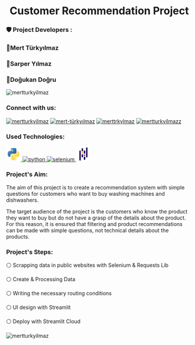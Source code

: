 <h1 align="center">Customer Recommendation Project</h1>
<h3 align=""left"">🛡️ Project Developers : </h3>
<h3 align=""left"">🔭Mert Türkyılmaz</h3>
<h3 align=""left"">🔭Sarper Yılmaz</h3>
<h3 align=""left"">🔭Doğukan Doğru</h3>


<p align="left"> <img src="https://komarev.com/ghpvc/?username=mertturkyilmaz&label=Profile%20views&color=0e75b6&style=flat" alt="mertturkyilmaz" /> </p>

<h3 align="left">Connect with us:</h3>
<p align="left">
<a href="https://linkedin.com/in/mertturkyilmaz" target="blank"><img align="center" src="https://raw.githubusercontent.com/rahuldkjain/github-profile-readme-generator/master/src/images/icons/Social/linked-in-alt.svg" alt="mertturkyilmaz" height="30" width="40" /></a>
<a href="https://stackoverflow.com/users/mert-türkyılmaz" target="blank"><img align="center" src="https://raw.githubusercontent.com/rahuldkjain/github-profile-readme-generator/master/src/images/icons/Social/stack-overflow.svg" alt="mert-türkyılmaz" height="30" width="40" /></a>
<a href="https://kaggle.com/merttrkylmaz" target="blank"><img align="center" src="https://raw.githubusercontent.com/rahuldkjain/github-profile-readme-generator/master/src/images/icons/Social/kaggle.svg" alt="merttrkylmaz" height="30" width="40" /></a>
<a href="https://medium.com/mertturkyilmazz" target="blank"><img align="center" src="https://raw.githubusercontent.com/rahuldkjain/github-profile-readme-generator/master/src/images/icons/Social/medium.svg" alt="mertturkyilmazz" height="30" width="40" /></a>
</p>

<h3 align="left">Used Technologies:</h3>
<p align="left"> <a href="https://www.python.org" target="_blank" rel="noreferrer"> <img src="https://raw.githubusercontent.com/devicons/devicon/master/icons/python/python-original.svg" alt="python" width="40" height="40"/> <a href="https://streamlit.io/" target="_blank" rel="noreferrer"> <img src="https://streamlit.io/images/brand/streamlit-mark-color.svg" alt="python" width="40" height="40"/> <a href="https://www.selenium.dev" target="_blank" rel="noreferrer"> <img src="https://raw.githubusercontent.com/detain/svg-logos/780f25886640cef088af994181646db2f6b1a3f8/svg/selenium-logo.svg" alt="selenium" width="40" height="40"/> <a href="https://pandas.pydata.org/" target="_blank" rel="noreferrer"> <img src="https://raw.githubusercontent.com/devicons/devicon/2ae2a900d2f041da66e950e4d48052658d850630/icons/pandas/pandas-original.svg" alt="pandas" width="40" height="40"/></a>

  
<h3 align="left">Project's Aim:</h3>
The aim of this project is to create a recommendation system with simple questions for customers who want to buy washing machines and dishwashers. 
  
The target audience of the project is the customers who know the product they want to buy but do not have a grasp of the details about the product. For this reason, it is ensured that filtering and product recommendations can be made with simple questions, not technical details about the products.

<h3 align="left">Project's Steps:</h3>
  
⚪️ Scrapping data in public websites with Selenium & Requests Lib
  
⚪️ Create & Processing Data
 
⚪️ Writing the necessary routing conditions
  
⚪️ UI design with Streamlit
  
⚪️ Deploy with Streamlit Cloud

<p><img align="center" src="https://github-readme-stats.vercel.app/api/top-langs?username=mertturkyilmaz&show_icons=true&locale=en&layout=compact" alt="mertturkyilmaz" /></p>

